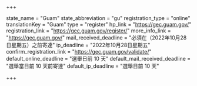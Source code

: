 +++

state_name = "Guam"
state_abbreviation = "gu"
registration_type = "online"
translationKey = "Guam"
type = "register"
hp_link = "https://gec.guam.gov/"
registration_link = "https://gec.guam.gov/register/"
more_info_link = "https://gec.guam.gov/"
mail_received_deadline = "必須在（2022年10月28日星期五）之前寄達"
ip_deadline = "2022年10月28日星期五"
confirm_registration_link = "https://gec.guam.gov/validate/"
default_online_deadline = "選舉日前 10 天"
default_mail_received_deadline = "選舉當日前 10 天前寄達"
default_ip_deadline = "選舉日前 10 天"

+++